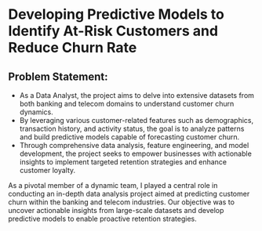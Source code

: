 # Developing Predictive Models to Identify At-Risk Customers and Reduce Churn Rate
## Problem Statement:
* As a Data Analyst, the project aims to delve into extensive datasets from both banking and telecom domains to understand customer churn dynamics.
* By leveraging various customer-related features such as demographics, transaction history, and activity status, the goal is to analyze patterns and build predictive models capable of forecasting customer churn.
* Through comprehensive data analysis, feature engineering, and model development, the project seeks to empower businesses with actionable insights to implement targeted retention strategies and enhance customer loyalty.

As a pivotal member of a dynamic team, I played a central role in conducting an in-depth data analysis project aimed at predicting customer churn within the banking and telecom industries. Our objective was to uncover actionable insights from large-scale datasets and develop
predictive models to enable proactive retention strategies.
